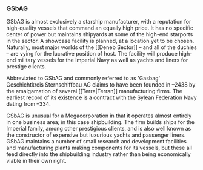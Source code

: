 ### GSbAG

GSbAG is almost exclusively a starship manufacturer, with a reputation for high-quality vessels that command an equally high price. It has no specific center of power but maintains shipyards at some of the high-end starports in the sector. A showcase facility is planned, at a location yet to be chosen. Naturally, most major worlds of the [[Deneb Sector]] – and all of the duchies – are vying for the lucrative position of host. The facility will produce high-end military vessels for the Imperial Navy as well as yachts and liners for prestige clients.

Abbreviated to GSbAG and commonly referred to as 'Gasbag' Geschichtkreis Sternschiffbau AG claims to have been founded in –2438 by the amalgamation of several [[Terra|Terran]] manufacturing firms. The earliest record of its existence is a contract with the Sylean Federation Navy dating from –334.

GSbAG is unusual for a Megacorporation in that it operates almost entirely in one business area; in this case shipbuilding. The firm builds ships for the Imperial family, among other prestigious clients, and is also well known as the constructor of expensive but luxurious yachts and passenger liners. GSbAG maintains a number of small research and development facilities and manufacturing plants making components for its vessels, but these all feed directly into the shipbuilding industry rather than being economically viable in their own right.
